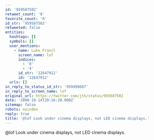 ```yaml
---
id: '959587502'
retweet_count: '0'
favorite_count: '0'
id_str: '959587502'
retweeted: false
entities:
  hashtags: []
  symbols: []
  user_mentions:
    - name: Luke Francl
      screen_name: lof
      indices:
        - '0'
        - '4'
      id_str: '12647912'
      id: '12647912'
  urls: []
in_reply_to_status_id_str: '959498687'
in_reply_to_screen_name: lof
original_url: https://twitter.com/jth/status/959587502
date: '2008-10-14T20:16:20.000Z'
sitemap: false
robots: noindex
reply: true
title: '@lof Look under cinema displays, not LED cinema displays.'
---
```


@lof Look under cinema displays, not LED cinema displays.